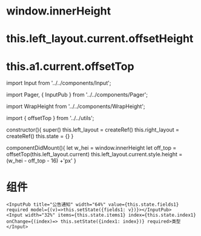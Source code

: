 # window.innerHeight

# this.left_layout.current.offsetHeight

# this.a1.current.offsetTop

import Input from '../../components/Input';

import Pager, { InputPub } from '../../components/Pager';

import WrapHeight from '../../components/WrapHeight';

import { offsetTop } from '../../utils';


constructor(){
    super()
    this.left_layout = createRef()
    this.right_layout = createRef()
    this.state = {}
}

componentDidMount(){
    let w_hei = window.innerHeight
    let off_top = offsetTop(this.left_layout.current)
    this.left_layout.current.style.height = (w_hei - off_top - 16) +'px'
}

# 组件
    <InputPub title="公告通知" width="64%" value={this.state.fields1} required model={(v)=>this.setState({fields1: v})}></InputPub>
    <Input width="32%" items={this.state.items1} index={this.state.index1} onChange={(index)=> this.setState({index1: index})} required>类型</Input>